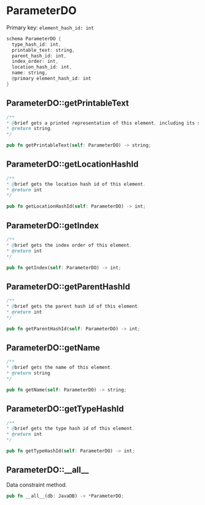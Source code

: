 # ParameterDO

Primary key: `element_hash_id: int`

```rust
schema ParameterDO {
  type_hash_id: int,
  printable_text: string,
  parent_hash_id: int,
  index_order: int,
  location_hash_id: int,
  name: string,
  @primary element_hash_id: int
}
```
## ParameterDO::getPrintableText

```java
/**
* @brief gets a printed representation of this element, including its structure where applicable.
* @return string.
*/
```
```rust
pub fn getPrintableText(self: ParameterDO) -> string;
```
## ParameterDO::getLocationHashId

```java
/**
* @brief gets the location hash id of this element.
* @return int
*/
```
```rust
pub fn getLocationHashId(self: ParameterDO) -> int;
```
## ParameterDO::getIndex

```java
/**
* @brief gets the index order of this element.
* @return int
*/
```
```rust
pub fn getIndex(self: ParameterDO) -> int;
```
## ParameterDO::getParentHashId

```java
/**
* @brief gets the parent hash id of this element.
* @return int
*/
```
```rust
pub fn getParentHashId(self: ParameterDO) -> int;
```
## ParameterDO::getName

```java
/**
* @brief gets the name of this element.
* @return string
*/
```
```rust
pub fn getName(self: ParameterDO) -> string;
```
## ParameterDO::getTypeHashId

```java
/**
* @brief gets the type hash id of this element.
* @return int
*/
```
```rust
pub fn getTypeHashId(self: ParameterDO) -> int;
```
## ParameterDO::\_\_all\_\_

Data constraint method.

```rust
pub fn __all__(db: JavaDB) -> *ParameterDO;
```
